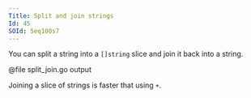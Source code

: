 ```yaml
---
Title: Split and join strings
Id: 45
SOId: 5eq100s7
---
```


You can split a string into a `[]string` slice and join it back into a string.

@file split_join.go output

Joining a slice of strings is faster that using `+`.
